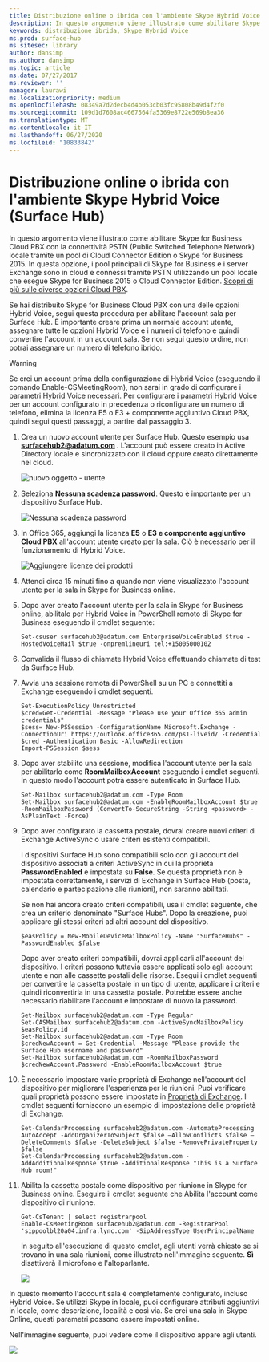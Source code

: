 ```yaml
---
title: Distribuzione online o ibrida con l'ambiente Skype Hybrid Voice (Surface Hub)
description: In questo argomento viene illustrato come abilitare Skype for Business Cloud PBX con la connettività PSTN locale tramite un pool di Cloud Connector Edition o Skype for Business 2015.
keywords: distribuzione ibrida, Skype Hybrid Voice
ms.prod: surface-hub
ms.sitesec: library
author: dansimp
ms.author: dansimp
ms.topic: article
ms.date: 07/27/2017
ms.reviewer: ''
manager: laurawi
ms.localizationpriority: medium
ms.openlocfilehash: 08349a7d2decb4d4b053cb03fc95808b49d4f2f0
ms.sourcegitcommit: 109d1d7608ac4667564fa5369e8722e569b8ea36
ms.translationtype: MT
ms.contentlocale: it-IT
ms.lasthandoff: 06/27/2020
ms.locfileid: "10833842"
---
```

# Distribuzione online o ibrida con l'ambiente Skype Hybrid Voice (Surface Hub)

In questo argomento viene illustrato come abilitare Skype for Business Cloud PBX con la connettività PSTN (Public Switched Telephone Network) locale tramite un pool di Cloud Connector Edition o Skype for Business 2015. In questa opzione, i pool principali di Skype for Business e i server Exchange sono in cloud e connessi tramite PSTN utilizzando un pool locale che esegue Skype for Business 2015 o Cloud Connector Edition. [Scopri di più sulle diverse opzioni Cloud PBX](https://technet.microsoft.com/library/mt612869.aspx).  

Se hai distribuito Skype for Business Cloud PBX con una delle opzioni Hybrid Voice, segui questa procedura per abilitare l'account sala per Surface Hub. È importante creare prima un normale account utente, assegnare tutte le opzioni Hybrid Voice e i numeri di telefono e quindi convertire l'account in un account sala. Se non segui questo ordine, non potrai assegnare un numero di telefono ibrido.  

>[!WARNING]
>Se crei un account prima della configurazione di Hybrid Voice (eseguendo il comando Enable-CSMeetingRoom), non sarai in grado di configurare i parametri Hybrid Voice necessari. Per configurare i parametri Hybrid Voice per un account configurato in precedenza o riconfigurare un numero di telefono, elimina la licenza E5 o E3 + componente aggiuntivo Cloud PBX, quindi segui questi passaggi, a partire dal passaggio 3.

1. Crea un nuovo account utente per Surface Hub. Questo esempio usa <strong> surfacehub2@adatum.com </strong> . L'account può essere creato in Active Directory locale e sincronizzato con il cloud oppure creato direttamente nel cloud. 

    ![nuovo oggetto - utente](images/new-user-hybrid-voice.png)

2. Seleziona **Nessuna scadenza password**. Questo è importante per un dispositivo Surface Hub.

   ![Nessuna scadenza password](images/new-user-password-hybrid-voice.png)

3. In Office 365, aggiungi la licenza **E5** o **E3 e componente aggiuntivo Cloud PBX** all'account utente creato per la sala. Ciò è necessario per il funzionamento di Hybrid Voice.

   ![Aggiungere licenze dei prodotti](images/product-license-hybrid-voice.png)

4. Attendi circa 15 minuti fino a quando non viene visualizzato l'account utente per la sala in Skype for Business online.

5. Dopo aver creato l'account utente per la sala in Skype for Business online, abilitalo per Hybrid Voice in PowerShell remoto di Skype for Business eseguendo il cmdlet seguente:

   ```
   Set-csuser surfacehub2@adatum.com EnterpriseVoiceEnabled $true -HostedVoiceMail $true -onpremlineuri tel:+15005000102
   ```
    
6. Convalida il flusso di chiamate Hybrid Voice effettuando chiamate di test da Surface Hub.

7. Avvia una sessione remota di PowerShell su un PC e connettiti a Exchange eseguendo i cmdlet seguenti.

   ```
   Set-ExecutionPolicy Unrestricted
   $cred=Get-Credential -Message "Please use your Office 365 admin credentials"
   $sess= New-PSSession -ConfigurationName Microsoft.Exchange -ConnectionUri https://outlook.office365.com/ps1-liveid/ -Credential $cred -Authentication Basic -AllowRedirection
   Import-PSSession $sess
   ```
    
8. Dopo aver stabilito una sessione, modifica l'account utente per la sala per abilitarlo come **RoomMailboxAccount** eseguendo i cmdlet seguenti. In questo modo l'account potrà essere autenticato in Surface Hub.

   ```
   Set-Mailbox surfacehub2@adatum.com -Type Room
   Set-Mailbox surfacehub2@adatum.com -EnableRoomMailboxAccount $true -RoomMailboxPassword (ConvertTo-SecureString -String <password> -AsPlainText -Force)
   ```
    
9. Dopo aver configurato la cassetta postale, dovrai creare nuovi criteri di Exchange ActiveSync o usare criteri esistenti compatibili.

   I dispositivi Surface Hub sono compatibili solo con gli account del dispositivo associati a criteri ActiveSync in cui la proprietà **PasswordEnabled** è impostata su **False**. Se questa proprietà non è impostata correttamente, i servizi di Exchange in Surface Hub (posta, calendario e partecipazione alle riunioni), non saranno abilitati.
    
   Se non hai ancora creato criteri compatibili, usa il cmdlet seguente, che crea un criterio denominato "Surface Hubs". Dopo la creazione, puoi applicare gli stessi criteri ad altri account del dispositivo.

   ```
   $easPolicy = New-MobileDeviceMailboxPolicy -Name "SurfaceHubs" -PasswordEnabled $false
   ```
    
   Dopo aver creato criteri compatibili, dovrai applicarli all'account del dispositivo. I criteri possono tuttavia essere applicati solo agli account utente e non alle cassette postali delle risorse. Esegui i cmdlet seguenti per convertire la cassetta postale in un tipo di utente, applicare i criteri e quindi riconvertirla in una cassetta postale. Potrebbe essere anche necessario riabilitare l'account e impostare di nuovo la password.
    
   ```
   Set-Mailbox surfacehub2@adatum.com -Type Regular
   Set-CASMailbox surfacehub2@adatum.com -ActiveSyncMailboxPolicy $easPolicy.id
   Set-Mailbox surfacehub2@adatum.com -Type Room
   $credNewAccount = Get-Credential -Message "Please provide the Surface Hub username and password"
   Set-Mailbox surfacehub2@adatum.com -RoomMailboxPassword $credNewAccount.Password -EnableRoomMailboxAccount $true
   ```
    
10. È necessario impostare varie proprietà di Exchange nell'account del dispositivo per migliorare l'esperienza per le riunioni. Puoi verificare quali proprietà possono essere impostate in [Proprietà di Exchange](exchange-properties-for-surface-hub-device-accounts.md). I cmdlet seguenti forniscono un esempio di impostazione delle proprietà di Exchange.

    ```
    Set-CalendarProcessing surfacehub2@adatum.com -AutomateProcessing AutoAccept -AddOrganizerToSubject $false –AllowConflicts $false –DeleteComments $false -DeleteSubject $false -RemovePrivateProperty $false
    Set-CalendarProcessing surfacehub2@adatum.com -AddAdditionalResponse $true -AdditionalResponse "This is a Surface Hub room!"
    ```

11. Abilita la cassetta postale come dispositivo per riunione in Skype for Business online. Eseguire il cmdlet seguente che Abilita l'account come dispositivo di riunione. 

    ```
    Get-CsTenant | select registrarpool
    Enable-CsMeetingRoom surfacehub2@adatum.com -RegistrarPool  'sippoolbl20a04.infra.lync.com' -SipAddressType UserPrincipalName
    ```
    
    In seguito all'esecuzione di questo cmdlet, agli utenti verrà chiesto se si trovano in una sala riunioni, come illustrato nell'immagine seguente. **Sì** disattiverà il microfono e l'altoparlante.

    ![](images/adjust-room-audio.png)


    
In questo momento l'account sala è completamente configurato, incluso Hybrid Voice. Se utilizzi Skype in locale, puoi configurare attributi aggiuntivi in locale, come descrizione, località e così via. Se crei una sala in Skype Online, questi parametri possono essere impostati online. 

Nell'immagine seguente, puoi vedere come il dispositivo appare agli utenti.


![](images/select-room-hybrid-voice.png)

